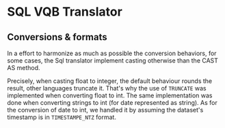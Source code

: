 # SQL VQB Translator

## Conversions & formats

In a effort to harmonize as much as possible the conversion behaviors, for some cases, the Sql translator implement casting otherwise than the CAST AS method. 

Precisely, when casting float to integer, the default behaviour rounds the result, other languages truncate it. 
That's why the use of `TRUNCATE` was implemented when converting float to int.
The same implementation was done when converting strings to int (for date represented as string).
As for the conversion of date to int, we handled it by assuming the dataset's timestamp is in `TIMESTAMPE_NTZ` format.

